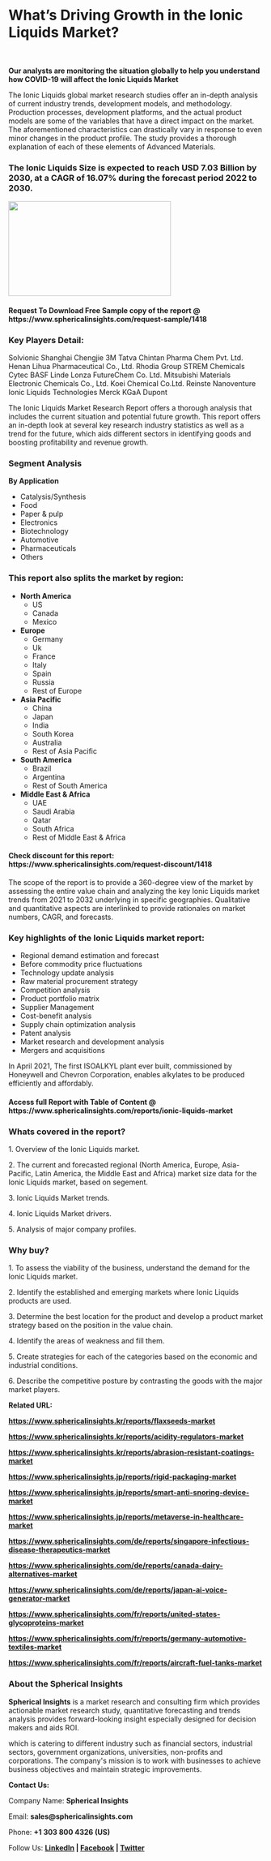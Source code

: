 <p>&nbsp;</p>
<h1><strong>What&rsquo;s Driving Growth in the Ionic Liquids Market?</strong></h1>
<p>&nbsp;</p>
<p><strong>Our analysts are monitoring the situation globally to help you understand how COVID-19 will affect the Ionic Liquids Market</strong></p>
<p>The Ionic Liquids global market research studies offer an in-depth analysis of current industry trends, development models, and methodology. Production processes, development platforms, and the actual product models are some of the variables that have a direct impact on the market. The aforementioned characteristics can drastically vary in response to even minor changes in the product profile. The study provides a thorough explanation of each of these elements of Advanced Materials.</p>
<h3>The Ionic Liquids Size is expected to reach USD 7.03 Billion by 2030, at a CAGR of 16.07% during the forecast period 2022 to 2030.</h3>
<p><img src="https://www.sphericalinsights.com/images/rd/ionic-liquid.png" alt="" width="321" height="187" /></p>
<h4>Request To Download Free Sample copy of the report  @ <a>https://www.sphericalinsights.com/request-sample/1418</a></h4>
<h3><strong>Key Players Detail:</strong></h3>
<p>Solvionic Shanghai Chengjie 3M Tatva Chintan Pharma Chem Pvt. Ltd. Henan Lihua Pharmaceutical Co., Ltd. Rhodia Group STREM Chemicals Cytec BASF Linde Lonza FutureChem Co. Ltd. Mitsubishi Materials Electronic Chemicals Co., Ltd. Koei Chemical Co.Ltd. Reinste Nanoventure Ionic Liquids Technologies Merck KGaA Dupont</p>
<p>The <a>Ionic Liquids Market Research Report</a> offers a thorough analysis that includes the current situation and potential future growth. This report offers an in-depth look at several key research industry statistics as well as a trend for the future, which aids different sectors in identifying goods and boosting profitability and revenue growth.</p>
<h3><strong>Segment Analysis </strong></h3>
<p><strong>By Application</strong></p>
<ul>
<li>Catalysis/Synthesis</li>
<li>Food</li>
<li>Paper &amp; pulp</li>
<li>Electronics</li>
<li>Biotechnology</li>
<li>Automotive</li>
<li>Pharmaceuticals</li>
<li>Others</li>
</ul>
<h3><strong>This report also splits the market by region:</strong></h3>
<ul>
<li><strong>North America</strong>
<ul>
<li>US</li>
<li>Canada</li>
<li>Mexico</li>
</ul>
</li>
<li><strong>Europe</strong>
<ul>
<li>Germany</li>
<li>Uk</li>
<li>France</li>
<li>Italy</li>
<li>Spain</li>
<li>Russia</li>
<li>Rest of Europe</li>
</ul>
</li>
<li><strong>Asia Pacific</strong>
<ul>
<li>China</li>
<li>Japan</li>
<li>India</li>
<li>South Korea</li>
<li>Australia</li>
<li>Rest of Asia Pacific</li>
</ul>
</li>
<li><strong>South America</strong>
<ul>
<li>Brazil</li>
<li>Argentina</li>
<li>Rest of South America</li>
</ul>
</li>
<li><strong>Middle East &amp; Africa</strong>
<ul>
<li>UAE</li>
<li>Saudi Arabia</li>
<li>Qatar</li>
<li>South Africa</li>
<li>Rest of Middle East &amp; Africa</li>
</ul>
</li>
</ul>
<h4>Check discount for this report: <a>https://www.sphericalinsights.com/request-discount/1418</a></h4>
<p>The scope of the report is to provide a 360-degree view of the market by assessing the entire value chain and analyzing the key Ionic Liquids market trends from 2021 to 2032 underlying in specific geographies. Qualitative and quantitative aspects are interlinked to provide rationales on market numbers, CAGR, and forecasts.</p>
<h3><strong>Key highlights of the Ionic Liquids market report:</strong></h3>
<ul>
<li>Regional demand estimation and forecast</li>
<li>Before commodity price fluctuations</li>
<li>Technology update analysis</li>
<li>Raw material procurement strategy</li>
<li>Competition analysis</li>
<li>Product portfolio matrix</li>
<li>Supplier Management</li>
<li>Cost-benefit analysis</li>
<li>Supply chain optimization analysis</li>
<li>Patent analysis</li>
<li>Market research and development analysis</li>
<li>Mergers and acquisitions</li>
</ul>
<p>In April 2021, The first ISOALKYL plant ever built, commissioned by Honeywell and Chevron Corporation, enables alkylates to be produced efficiently and affordably.</p>
<h4>Access full Report with Table of Content @ <a>https://www.sphericalinsights.com/reports/ionic-liquids-market</a></h4>
<h3><strong>Whats covered in the report?</strong></h3>
<p>1. Overview of the Ionic Liquids market.</p>
<p>2. The current and forecasted regional (North America, Europe, Asia-Pacific, Latin America, the Middle East and Africa) market size data for the Ionic Liquids market, based on segement.</p>
<p>3. Ionic Liquids Market trends.</p>
<p>4. Ionic Liquids Market drivers.</p>
<p>5. Analysis of major company profiles.</p>
<h3><strong>Why buy?</strong></h3>
<p>1. To assess the viability of the business, understand the demand for the Ionic Liquids market.</p>
<p>2. Identify the established and emerging markets where Ionic Liquids products are used.</p>
<p>3. Determine the best location for the product and develop a product market strategy based on the position in the value chain.</p>
<p>4. Identify the areas of weakness and fill them.</p>
<p>5. Create strategies for each of the categories based on the economic and industrial conditions.</p>
<p>6. Describe the competitive posture by contrasting the goods with the major market players.</p>
<p><strong>Related URL:</strong></p>
<p><strong><a href="https://www.sphericalinsights.kr/reports/flaxseeds-markethttps://www.sphericalinsights.kr/reports/acidity-regulators-markethttps://www.sphericalinsights.kr/reports/abrasion-resistant-coatings-market">https://www.sphericalinsights.kr/reports/flaxseeds-market</a></strong></p>
<p><strong><a href="https://www.sphericalinsights.kr/reports/flaxseeds-markethttps://www.sphericalinsights.kr/reports/acidity-regulators-markethttps://www.sphericalinsights.kr/reports/abrasion-resistant-coatings-market">https://www.sphericalinsights.kr/reports/acidity-regulators-market</a></strong></p>
<p><strong><a href="https://www.sphericalinsights.kr/reports/flaxseeds-markethttps://www.sphericalinsights.kr/reports/acidity-regulators-markethttps://www.sphericalinsights.kr/reports/abrasion-resistant-coatings-market">https://www.sphericalinsights.kr/reports/abrasion-resistant-coatings-market</a></strong></p>
<p><strong><a href="https://www.sphericalinsights.jp/reports/rigid-packaging-markethttps://www.sphericalinsights.jp/reports/smart-anti-snoring-device-markethttps://www.sphericalinsights.jp/reports/metaverse-in-healthcare-market">https://www.sphericalinsights.jp/reports/rigid-packaging-market</a></strong></p>
<p><strong><a href="https://www.sphericalinsights.jp/reports/rigid-packaging-markethttps://www.sphericalinsights.jp/reports/smart-anti-snoring-device-markethttps://www.sphericalinsights.jp/reports/metaverse-in-healthcare-market">https://www.sphericalinsights.jp/reports/smart-anti-snoring-device-market</a></strong></p>
<p><strong><a href="https://www.sphericalinsights.jp/reports/rigid-packaging-markethttps://www.sphericalinsights.jp/reports/smart-anti-snoring-device-markethttps://www.sphericalinsights.jp/reports/metaverse-in-healthcare-market">https://www.sphericalinsights.jp/reports/metaverse-in-healthcare-market</a></strong></p>
<p><strong><a href="https://www.sphericalinsights.com/de/reports/singapore-infectious-disease-therapeutics-markethttps://www.sphericalinsights.com/de/reports/canada-dairy-alternatives-markethttps://www.sphericalinsights.com/de/reports/japan-ai-voice-generator-market">https://www.sphericalinsights.com/de/reports/singapore-infectious-disease-therapeutics-market</a></strong></p>
<p><strong><a href="https://www.sphericalinsights.com/de/reports/singapore-infectious-disease-therapeutics-markethttps://www.sphericalinsights.com/de/reports/canada-dairy-alternatives-markethttps://www.sphericalinsights.com/de/reports/japan-ai-voice-generator-market">https://www.sphericalinsights.com/de/reports/canada-dairy-alternatives-market</a></strong></p>
<p><strong><a href="https://www.sphericalinsights.com/de/reports/singapore-infectious-disease-therapeutics-markethttps://www.sphericalinsights.com/de/reports/canada-dairy-alternatives-markethttps://www.sphericalinsights.com/de/reports/japan-ai-voice-generator-market">https://www.sphericalinsights.com/de/reports/japan-ai-voice-generator-market</a></strong></p>
<p><strong><a href="https://www.sphericalinsights.com/fr/reports/united-states-glycoproteins-markethttps://www.sphericalinsights.com/fr/reports/germany-automotive-textiles-markethttps://www.sphericalinsights.com/fr/reports/aircraft-fuel-tanks-market">https://www.sphericalinsights.com/fr/reports/united-states-glycoproteins-market</a></strong></p>
<p><strong><a href="https://www.sphericalinsights.com/fr/reports/united-states-glycoproteins-markethttps://www.sphericalinsights.com/fr/reports/germany-automotive-textiles-markethttps://www.sphericalinsights.com/fr/reports/aircraft-fuel-tanks-market">https://www.sphericalinsights.com/fr/reports/germany-automotive-textiles-market</a></strong></p>
<p><strong><a href="https://www.sphericalinsights.com/fr/reports/united-states-glycoproteins-markethttps://www.sphericalinsights.com/fr/reports/germany-automotive-textiles-markethttps://www.sphericalinsights.com/fr/reports/aircraft-fuel-tanks-market">https://www.sphericalinsights.com/fr/reports/aircraft-fuel-tanks-market</a></strong></p>
<h3><strong>About the Spherical Insights</strong></h3>
<p><strong>Spherical Insights</strong> is a market research and consulting firm which provides actionable market research study, quantitative forecasting and trends analysis provides forward-looking insight especially designed for decision makers and aids ROI.</p>
<p>which is catering to different industry such as financial sectors, industrial sectors, government organizations, universities, non-profits and corporations. The company's mission is to work with businesses to achieve business objectives and maintain strategic improvements.</p>
<p><strong>Contact Us:</strong></p>
<p>Company Name: <strong>Spherical Insights</strong></p>
<p>Email: <strong>sales@sphericalinsights.com</strong></p>
<p>Phone: <strong>+1 303 800 4326 (US)</strong></p>
<p>Follow Us: <strong><a href="https://www.linkedin.com/company/spherical-insight/"><u>LinkedIn</u></a> | <a href="https://www.facebook.com/sphericalinsights34"><u>Facebook</u></a> | <a href="https://twitter.com/SInsights_US"><u>Twitter</u></a></strong></p>
<p>&nbsp;</p>
